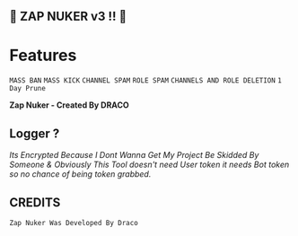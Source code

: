 ## 🚨 ZAP NUKER v3 !! 🚨

# Features
```MASS BAN```
```MASS KICK```
```CHANNEL SPAM```
```ROLE SPAM```
```CHANNELS AND ROLE DELETION```
```1 Day Prune```

**Zap Nuker - Created By DRACO**

## Logger ?
_Its Encrypted Because I Dont Wanna Get My Project Be Skidded By Someone & Obviously This Tool doesn't need User token it needs Bot token so no chance of being token grabbed._

## CREDITS
```Zap Nuker Was Developed By Draco```
